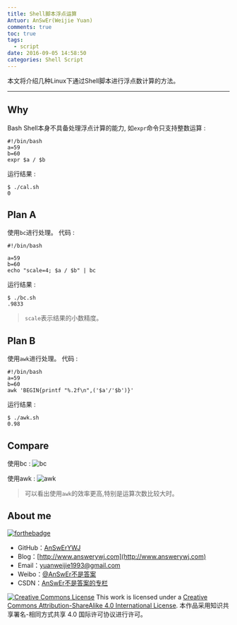 ```yaml
---
title: Shell脚本浮点运算
Antuor: AnSwEr(Weijie Yuan)
comments: true
toc: true
tags:
  - script
date: 2016-09-05 14:58:50
categories: Shell Script
---
```


本文将介绍几种Linux下通过Shell脚本进行浮点数计算的方法。

----------
<!--more-->

## Why
Bash Shell本身不具备处理浮点计算的能力, 如`expr`命令只支持整数运算 :
```
#!/bin/bash
a=59
b=60
expr $a / $b
```
运行结果 :
```
$ ./cal.sh
0
```

## Plan A
使用``bc``进行处理。
代码 :
```
#!/bin/bash

a=59
b=60
echo "scale=4; $a / $b" | bc
```
运行结果 :
```
$ ./bc.sh
.9833
```
> ``scale``表示结果的小数精度。

## Plan B
使用``awk``进行处理。
代码 :
```
#!/bin/bash
a=59
b=60
awk 'BEGIN{printf "%.2f\n",('$a'/'$b')}'
```

运行结果 :
```
$ ./awk.sh
0.98
```


## Compare

使用bc :
![bc](bc.png)

使用awk :
![awk](awk.png)

> 可以看出使用``awk``的效率更高,特别是运算次数比较大时。

## About me
[![forthebadge](http://forthebadge.com/images/badges/ages-20-30.svg)](http://forthebadge.com)
- GitHub：[AnSwErYWJ](https://github.com/AnSwErYWJ)
- Blog：[http://www.answerywj.com](http://www.answerywj.com)
- Email：[yuanweijie1993@gmail.com](https://mail.google.com)
- Weibo：[@AnSwEr不是答案](http://weibo.com/1783591593)
- CSDN：[AnSwEr不是答案的专栏](http://blog.csdn.net/u011192270)

<a rel="license" href="http://creativecommons.org/licenses/by-sa/4.0/"><img alt="Creative Commons License" style="border-width:0" src="https://i.creativecommons.org/l/by-sa/4.0/88x31.png" /></a> This work is licensed under a <a rel="license" href="http://creativecommons.org/licenses/by-sa/4.0/">Creative Commons Attribution-ShareAlike 4.0 International License</a>.
本作品采用知识共享署名-相同方式共享 4.0 国际许可协议进行许可。
